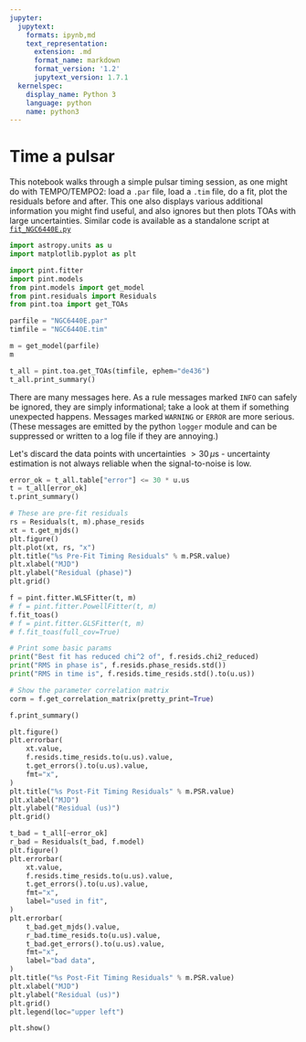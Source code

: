 ```yaml
---
jupyter:
  jupytext:
    formats: ipynb,md
    text_representation:
      extension: .md
      format_name: markdown
      format_version: '1.2'
      jupytext_version: 1.7.1
  kernelspec:
    display_name: Python 3
    language: python
    name: python3
---
```


# Time a pulsar

This notebook walks through a simple pulsar timing session, as one might do with TEMPO/TEMPO2: load a `.par` file, load a `.tim` file, do a fit, plot the residuals before and after. This one also displays various additional information you might find useful, and also ignores but then plots TOAs with large uncertainties. Similar code is available as a standalone script at [`fit_NGC6440E.py`](https://github.com/nanograv/PINT/blob/master/docs/examples/fit_NGC6440E.py)

```python
import astropy.units as u
import matplotlib.pyplot as plt

import pint.fitter
import pint.models
from pint.models import get_model
from pint.residuals import Residuals
from pint.toa import get_TOAs
```

```python
parfile = "NGC6440E.par"
timfile = "NGC6440E.tim"
```

```python
m = get_model(parfile)
m
```

```python
t_all = pint.toa.get_TOAs(timfile, ephem="de436")
t_all.print_summary()
```

There are many messages here. As a rule messages marked `INFO` can safely be ignored, they are simply informational; take a look at them if something unexpected happens. Messages marked `WARNING` or `ERROR` are more serious. (These messages are emitted by the python `logger` module and can be suppressed or written to a log file if they are annoying.)


Let's discard the data points with uncertainties $>30\,\mu\text{s}$ - uncertainty estimation is not always reliable when the signal-to-noise is low.

```python
error_ok = t_all.table["error"] <= 30 * u.us
t = t_all[error_ok]
t.print_summary()
```

```python
# These are pre-fit residuals
rs = Residuals(t, m).phase_resids
xt = t.get_mjds()
plt.figure()
plt.plot(xt, rs, "x")
plt.title("%s Pre-Fit Timing Residuals" % m.PSR.value)
plt.xlabel("MJD")
plt.ylabel("Residual (phase)")
plt.grid()
```

```python
f = pint.fitter.WLSFitter(t, m)
# f = pint.fitter.PowellFitter(t, m)
f.fit_toas()
# f = pint.fitter.GLSFitter(t, m)
# f.fit_toas(full_cov=True)
```

```python
# Print some basic params
print("Best fit has reduced chi^2 of", f.resids.chi2_reduced)
print("RMS in phase is", f.resids.phase_resids.std())
print("RMS in time is", f.resids.time_resids.std().to(u.us))
```

```python
# Show the parameter correlation matrix
corm = f.get_correlation_matrix(pretty_print=True)
```

```python
f.print_summary()
```

```python
plt.figure()
plt.errorbar(
    xt.value,
    f.resids.time_resids.to(u.us).value,
    t.get_errors().to(u.us).value,
    fmt="x",
)
plt.title("%s Post-Fit Timing Residuals" % m.PSR.value)
plt.xlabel("MJD")
plt.ylabel("Residual (us)")
plt.grid()
```

```python
t_bad = t_all[~error_ok]
r_bad = Residuals(t_bad, f.model)
plt.figure()
plt.errorbar(
    xt.value,
    f.resids.time_resids.to(u.us).value,
    t.get_errors().to(u.us).value,
    fmt="x",
    label="used in fit",
)
plt.errorbar(
    t_bad.get_mjds().value,
    r_bad.time_resids.to(u.us).value,
    t_bad.get_errors().to(u.us).value,
    fmt="x",
    label="bad data",
)
plt.title("%s Post-Fit Timing Residuals" % m.PSR.value)
plt.xlabel("MJD")
plt.ylabel("Residual (us)")
plt.grid()
plt.legend(loc="upper left")
```

```python
plt.show()
```

```python

```
